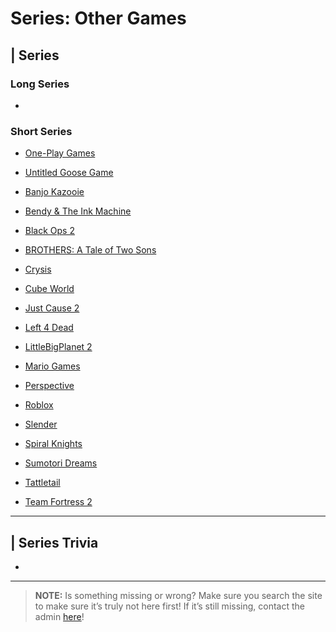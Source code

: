 # Series: Other Games

## | Series

### Long Series
- [](6.Series/.md)

### Short Series
- [One-Play Games](6.Series/Other_Games/One-Play_Games.md)
- [Untitled Goose Game](6.Series/Other_Games/Untitles_Goose_Game.md)


- [Banjo Kazooie](6.Series/Other_Games/Banjo_Kazooie.md)
- [Bendy & The Ink Machine](6.Series/Other_Games/BatIM.md)
- [Black Ops 2](6.Series/Other_Games/Black_Ops_2.md)
- [BROTHERS: A Tale of Two Sons](6.Series/Other_Games/BROTHERS-ATo2S.md)
- [Crysis](6.Series/Other_Games/Crysis.md)
- [Cube World](6.Series/Other_Games/Cube_World.md)
- [Just Cause 2](6.Series/Other_Games/Just_Cause_2.md)
- [Left 4 Dead](6.Series/Other_Games/Left_4_Dead.md)
- [LittleBigPlanet 2](6.Series/Other_Games/LittleBigPlanet_2.md)
- [Mario Games](6.Series/Other_Games/Mario_Games.md)
- [Perspective](6.Series/Other_Games/Perspective.md)
- [Roblox](6.Series/Other_Games/Roblox.md)
- [Slender](6.Series/Other_Games/Slender.md)
- [Spiral Knights](6.Series/Other_Games/Spiral_Knights.md)
- [Sumotori Dreams](6.Series/Other_Games/Sumotori_Dreams.md)
- [Tattletail](6.Series/Other_Games/Tattletail.md)
- [Team Fortress 2](6.Series/Other_Games/Team_Fortress_2.md)

----

## | Series Trivia
- 

----
 
> **NOTE:** Is something missing or wrong? Make sure you search the site to make sure it’s truly not here first! If it’s still missing, contact the admin [here](../chapter_2.md)!